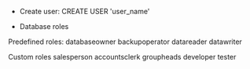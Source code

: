 - Create user:
CREATE USER 'user_name'

- Database roles

Predefined roles:
databaseowner
backupoperator
datareader
datawriter


Custom roles
salesperson
accountsclerk
groupheads
developer
tester